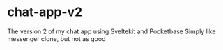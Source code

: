 # chat-app-v2
 The version 2 of my chat app using Sveltekit and Pocketbase
 Simply like messenger clone, but not as good
